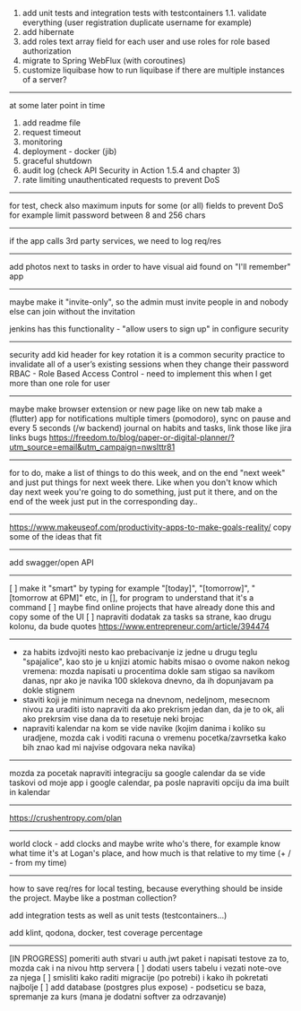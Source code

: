 1. add unit tests and integration tests with testcontainers
   1.1. validate everything (user registration duplicate username for example)
2. add hibernate
3. add roles text array field for each user and use roles for role based authorization
4. migrate to Spring WebFlux (with coroutines)
5. customize liquibase
   how to run liquibase if there are multiple instances of a server?

--- 
at some later point in time

1. add readme file
2. request timeout
3. monitoring
4. deployment - docker (jib)
5. graceful shutdown
6. audit log (check API Security in Action 1.5.4 and chapter 3)
7. rate limiting unauthenticated requests to prevent DoS

---

for test, check also maximum inputs for some (or all) fields to prevent DoS
for example limit password between 8 and 256 chars

---

if the app calls 3rd party services, we need to log req/res

---

add photos next to tasks in order to have visual aid
found on "I'll remember" app

---
maybe make it "invite-only", so the admin must invite people in and nobody else can join without the invitation

jenkins has this functionality - "allow users to sign up" in configure security

---

security
add kid header for key rotation
it is a common security practice to invalidate all of a user’s existing sessions when they change their password
RBAC - Role Based Access Control - need to implement this when I get more than one role for user

---

maybe make browser extension or new page like on new tab
make a (flutter) app for notifications
multiple timers (pomodoro), sync on pause and every 5 seconds (/w backend)
journal on habits and tasks, link those like jira links bugs
https://freedom.to/blog/paper-or-digital-planner/?utm_source=email&utm_campaign=nwslttr81

---

for to do, make a list of things to do this week, and on the end "next week" and just put things for next week there.
Like when you don't know which day next week you're going to do something, just put it there, and on the end of the
week just put in the corresponding day..

---

https://www.makeuseof.com/productivity-apps-to-make-goals-reality/ copy some of the ideas that fit

---

add swagger/open API

---

[ ] make it "smart" by typing for example "[today]", "[tomorrow]", "[tomorrow at 6PM]" etc, in [], for program to
understand that it's a command
[ ] maybe find online projects that have already done this and copy some of the UI
[ ] napraviti dodatak za tasks sa strane, kao drugu kolonu, da bude quotes
https://www.entrepreneur.com/article/394474

---

* za habits izdvojiti nesto kao prebacivanje iz jedne u drugu teglu "spajalice", kao sto je u knjizi atomic habits
  misao o ovome nakon nekog vremena: mozda napisati u procentima dokle sam stigao sa navikom danas, npr ako je navika
  100 sklekova dnevno, da ih dopunjavam pa dokle stignem
* staviti koji je minimum necega na dnevnom, nedeljnom, mesecnom nivou za uraditi
  isto napraviti da ako prekrism jedan dan, da je to ok, ali ako prekrsim vise dana da to resetuje neki brojac
* napraviti kalendar na kom se vide navike (kojim danima i koliko su uradjene, mozda cak i voditi racuna o vremenu
  pocetka/zavrsetka kako bih znao kad mi najvise odgovara neka navika)

---

mozda za pocetak napraviti integraciju sa google calendar da se vide taskovi od moje app i google calendar, pa posle
napraviti opciju da ima built in kalendar

---

https://crushentropy.com/plan

---

world clock - add clocks and maybe write who's there, for example know what time it's at Logan's place, and how much is
that relative to my time (+ / - from my time)

---

how to save req/res for local testing, because everything should be inside the project. Maybe like a postman collection?

add integration tests as well as unit tests (testcontainers...)

add klint, qodona, docker, test coverage percentage

---

[IN PROGRESS] pomeriti auth stvari u auth.jwt paket i napisati testove za to, mozda cak i na nivou http servera
[ ] dodati users tabelu i vezati note-ove za njega
[ ] smisliti kako raditi migracije (po potrebi) i kako ih pokretati najbolje
[ ] add database (postgres plus expose) - podseticu se baza, spremanje za kurs (mana je dodatni softver za odrzavanje)